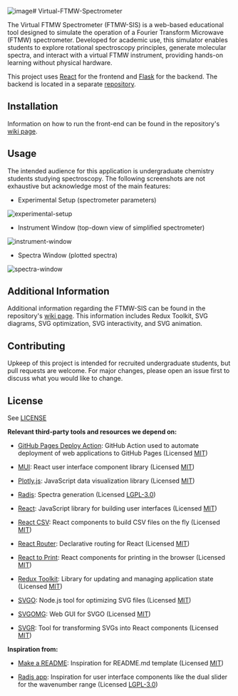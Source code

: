 ![image](https://github.com/user-attachments/assets/98edd6db-c2fd-4497-b958-82c4b16288e2)# Virtual-FTMW-Spectrometer

The Virtual FTMW Spectrometer (FTMW-SIS) is a web-based educational tool designed to simulate the operation of a Fourier Transform Microwave (FTMW) spectrometer. Developed for academic use, this simulator enables students to explore rotational spectroscopy principles, generate molecular spectra, and interact with a virtual FTMW instrument, providing hands-on learning without physical hardware.

This project uses [React](https://github.com/facebook/react) for the frontend and [Flask](https://github.com/pallets/flask/) for the backend. The backend is located in a separate [repository](https://github.com/RastonLab/Virtual-FTMW-Functions).

## Installation

Information on how to run the front-end can be found in the repository's [wiki page](../../wiki).

## Usage

The intended audience for this application is undergraduate chemistry students studying spectroscopy. The following screenshots are not exhaustive but acknowledge most of the main features:

- Experimental Setup (spectrometer parameters)

![experimental-setup](https://github.com/RastonLab/Virtual-FTMW-Spectrometer/assets/35882058/03a18ff2-2c05-4ad2-bcc5-eafc54a8e592)

- Instrument Window (top-down view of simplified spectrometer)

![instrument-window](https://github.com/RastonLab/Virtual-FTMW-Spectrometer/assets/35882058/a060c1ed-db58-451b-b765-01b75f541aec)

- Spectra Window (plotted spectra)

![spectra-window](https://github.com/RastonLab/Virtual-FTMW-Spectrometer/assets/35882058/4d63ea6a-48df-45ef-8c64-c74da499badc)

## Additional Information

Additional information regarding the FTMW-SIS can be found in the repository's [wiki page](../../wiki). This information includes Redux Toolkit, SVG diagrams, SVG optimization, SVG interactivity, and SVG animation.

## Contributing

Upkeep of this project is intended for recruited undergraduate students, but pull requests are welcome. For major changes, please open an issue first to discuss what you would like to change.

## License

See [LICENSE](LICENSE)

**Relevant third-party tools and resources we depend on:**

- [GitHub Pages Deploy Action](https://github.com/JamesIves/github-pages-deploy-action): GitHub Action used to automate deployment of web applications to GitHub Pages (Licensed [MIT](https://github.com/JamesIves/github-pages-deploy-action/blob/dev/LICENSE))

- [MUI](https://mui.com/): React user interface component library (Licensed [MIT](https://github.com/mui/material-ui/blob/master/LICENSE))

- [Plotly.js](https://github.com/plotly/plotly.js): JavaScript data visualization library (Licensed [MIT](https://github.com/plotly/plotly.js/blob/master/LICENSE))

- [Radis](https://radis.github.io/): Spectra generation (Licensed [LGPL-3.0](https://github.com/radis/radis/blob/develop/LICENSE))

- [React](https://react.dev/): JavaScript library for building user interfaces (Licensed [MIT](https://github.com/facebook/react/blob/main/LICENSE))

- [React CSV](https://github.com/react-csv/react-csv): React components to build CSV files on the fly (Licensed [MIT](https://github.com/react-csv/react-csv/blob/master/LICENSE.txt))

- [React Router](https://github.com/remix-run/react-router): Declarative routing for React (Licensed [MIT](https://github.com/remix-run/react-router/blob/main/LICENSE.md))

- [React to Print](https://github.com/gregnb/react-to-print): React components for printing in the browser (Licensed [MIT](https://github.com/gregnb/react-to-print/blob/master/LICENSE))

- [Redux Toolkit](https://github.com/reduxjs/redux-toolkit): Library for updating and managing application state (Licensed [MIT](https://github.com/reduxjs/redux-toolkit/blob/master/LICENSE))

- [SVGO](https://github.com/svg/svgo): Node.js tool for optimizing SVG files (Licensed [MIT](https://github.com/svg/svgo/blob/main/LICENSE))

- [SVGOMG](https://github.com/jakearchibald/svgomg): Web GUI for SVGO (Licensed [MIT](https://github.com/jakearchibald/svgomg/blob/main/LICENSE.md))

- [SVGR](https://github.com/gregberge/svgr): Tool for transforming SVGs into React components (Licensed [MIT](https://github.com/gregberge/svgr/blob/main/LICENSE))

**Inspiration from:**

- [Make a README](https://www.makeareadme.com/): Inspiration for README.md template (Licensed [MIT](https://github.com/dguo/make-a-readme/blob/main/LICENSE))

- [Radis app](https://www.radis.app/): Inspiration for user interface components like the dual slider for the wavenumber range (Licensed [LGPL-3.0](https://github.com/suzil/radis-app/blob/main/LICENSE))
